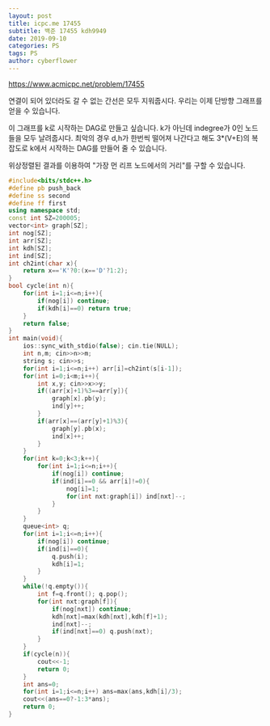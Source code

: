 ```yaml
---
layout: post
title: icpc.me 17455
subtitle: 백준 17455 kdh9949
date: 2019-09-10
categories: PS
tags: PS
author: cyberflower
---
```


<https://www.acmicpc.net/problem/17455>

연결이 되어 있더라도 갈 수 없는 간선은 모두 지워줍시다. 우리는 이제 단방향 그래프를 얻을 수 있습니다.

이 그래프를 k로 시작하는 DAG로 만들고 싶습니다. k가 아닌데 indegree가 0인 노드들을 모두 날려줍시다. 최악의 경우 d,h가 한번씩 떨어져 나간다고 해도 3*(V+E)의 복잡도로 k에서 시작하는 DAG를 만들어 줄 수 있습니다.

위상정렬된 결과를 이용하여 "가장 먼 리프 노드에서의 거리"를 구할 수 있습니다.

```cpp
#include<bits/stdc++.h>
#define pb push_back
#define ss second
#define ff first
using namespace std;
const int SZ=200005;
vector<int> graph[SZ];
int nog[SZ];
int arr[SZ];
int kdh[SZ];
int ind[SZ];
int ch2int(char x){
	return x=='K'?0:(x=='D'?1:2);
}
bool cycle(int n){
	for(int i=1;i<=n;i++){
		if(nog[i]) continue;
		if(kdh[i]==0) return true;
	}
	return false;
}
int main(void){
	ios::sync_with_stdio(false); cin.tie(NULL);
	int n,m; cin>>n>>m;
	string s; cin>>s;
	for(int i=1;i<=n;i++) arr[i]=ch2int(s[i-1]);
	for(int i=0;i<m;i++){
		int x,y; cin>>x>>y;
		if((arr[x]+1)%3==arr[y]){
			graph[x].pb(y);
			ind[y]++;
		}
		if(arr[x]==(arr[y]+1)%3){
			graph[y].pb(x);
			ind[x]++;
		}
	}
	for(int k=0;k<3;k++){
		for(int i=1;i<=n;i++){
			if(nog[i]) continue;
			if(ind[i]==0 && arr[i]!=0){
				nog[i]=1;
				for(int nxt:graph[i]) ind[nxt]--;
			}
		}
	}
	queue<int> q;
	for(int i=1;i<=n;i++){
		if(nog[i]) continue;
		if(ind[i]==0){
			q.push(i);
			kdh[i]=1;
		}
	}
	while(!q.empty()){
		int f=q.front(); q.pop();
		for(int nxt:graph[f]){
			if(nog[nxt]) continue;
			kdh[nxt]=max(kdh[nxt],kdh[f]+1);
			ind[nxt]--;
			if(ind[nxt]==0) q.push(nxt);
		}
	}
	if(cycle(n)){
		cout<<-1;
		return 0;
	}
	int ans=0;
	for(int i=1;i<=n;i++) ans=max(ans,kdh[i]/3);
	cout<<(ans==0?-1:3*ans);
	return 0;
}
```
